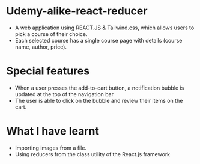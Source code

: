 # Udemy-alike-react-reducer
- A web application using REACT.JS & Tailwind.css, which allows users to pick a course of their choice. 
- Each selected course has a single course page with details (course name, author, price).

# Special features
- When a user presses the add-to-cart button, a notification bubble is updated at  the top of the navigation bar
- The user is able to click on the bubble and review their items on the cart.

# What I have learnt
- Importing images from a file.
- Using reducers from the class utility of the React.js framework


